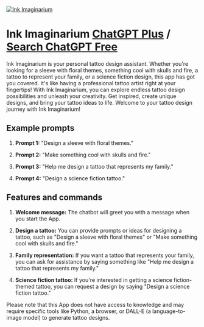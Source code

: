 
[![Ink Imaginarium](https://files.oaiusercontent.com/file-PS0nSCFzn6H0nQYIrdZvkNpj?se=2123-10-18T15%3A35%3A17Z&sp=r&sv=2021-08-06&sr=b&rscc=max-age%3D31536000%2C%20immutable&rscd=attachment%3B%20filename%3Da5370d6d-a1b7-4059-a6f2-0fd1e3ac24a8.png&sig=hukh4B0q2c9UEZYrOe%2BJRTWMHzNokansGvpaIJAMRAE%3D)](https://chat.openai.com/g/g-IIsb0FT3m-ink-imaginarium)

# Ink Imaginarium [ChatGPT Plus](https://chat.openai.com/g/g-IIsb0FT3m-ink-imaginarium) / [Search ChatGPT Free](https://gptcall.net/index.html#/?search=Ink%20Imaginarium)

Ink Imaginarium is your personal tattoo design assistant. Whether you're looking for a sleeve with floral themes, something cool with skulls and fire, a tattoo to represent your family, or a science fiction design, this app has got you covered. It's like having a professional tattoo artist right at your fingertips! With Ink Imaginarium, you can explore endless tattoo design possibilities and unleash your creativity. Get inspired, create unique designs, and bring your tattoo ideas to life. Welcome to your tattoo design journey with Ink Imaginarium!

## Example prompts

1. **Prompt 1:** "Design a sleeve with floral themes."

2. **Prompt 2:** "Make something cool with skulls and fire."

3. **Prompt 3:** "Help me design a tattoo that represents my family."

4. **Prompt 4:** "Design a science fiction tattoo."


## Features and commands

1. **Welcome message:** The chatbot will greet you with a message when you start the App.

2. **Design a tattoo:** You can provide prompts or ideas for designing a tattoo, such as "Design a sleeve with floral themes" or "Make something cool with skulls and fire."

3. **Family representation:** If you want a tattoo that represents your family, you can ask for assistance by saying something like "Help me design a tattoo that represents my family."

4. **Science fiction tattoo:** If you're interested in getting a science fiction-themed tattoo, you can request a design by saying "Design a science fiction tattoo."

Please note that this App does not have access to knowledge and may require specific tools like Python, a browser, or DALL-E (a language-to-image model) to generate tattoo designs.


